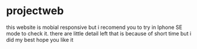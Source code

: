 # projectweb

this website is mobial responsive but i recomend you to try in Iphone SE mode to check it. 
there are little detail left that is because of short time but i did my best hope you like it
